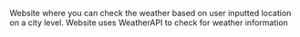 Website where you can check the weather based on user inputted location on a city level.
Website uses WeatherAPI to check for weather information
